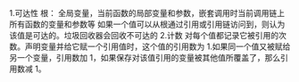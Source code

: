 1.可达性
根：
全局变量，当前函数的局部变量和参数，嵌套调用时当前调用链上所有函数的变量和参数等
如果一个值可以从根通过引用或引用链访问到，则认为该值是可达的。垃圾回收器会回收不可达的 
2.计数
对每个值都记录它被引用的次数。声明变量并给它赋一个引用值时，这个值的引用数为 1.如果同一个值又被赋给另一个变量，引用数加 1，如果保存对该值引用的变量被其他值所覆盖了，那么引用数减 1。
